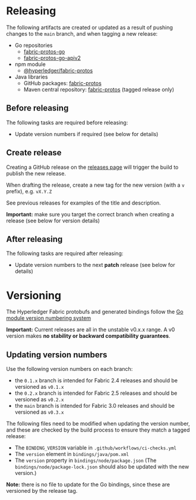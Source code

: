 # Releasing

The following artifacts are created or updated as a result of pushing changes to the `main` branch, and when tagging a new release:

- Go repositories
    - [fabric-protos-go](https://github.com/hyperledger/fabric-protos-go)
    - [fabric-protos-go-apiv2](https://github.com/hyperledger/fabric-protos-go-apiv2)
- npm module
    - [@hyperledger/fabric-protos](https://www.npmjs.com/package/@hyperledger/fabric-protos)
- Java libraries
    - GitHub packages: [fabric-protos](https://github.com/hyperledger/fabric-protos/packages/1412970)
    - Maven central repository: [fabric-protos](https://search.maven.org/artifact/org.hyperledger.fabric/fabric-protos) (tagged release only)

## Before releasing

The following tasks are required before releasing:

- Update version numbers if required (see below for details)

## Create release

Creating a GitHub release on the [releases page](https://github.com/hyperledger/fabric-protos/releases) will trigger the build to publish the new release.

When drafting the release, create a new tag for the new version (with a `v` prefix), e.g. `vX.Y.Z`

See previous releases for examples of the title and description.

**Important:** make sure you target the correct branch when creating a release (see below for version details)

## After releasing

The following tasks are required after releasing:

- Update version numbers to the next **patch** release (see below for details)

# Versioning

The Hyperledger Fabric protobufs and generated bindings follow the [Go module version numbering system](https://go.dev/doc/modules/version-numbers)

**Important:** Current releases are all in the unstable v0.x.x range. A v0 version makes **no stability or backward compatibility guarantees**.

## Updating version numbers

Use the following version numbers on each branch:

- the `0.1.x` branch is intended for Fabric 2.4 releases and should be versioned as `v0.1.x`
- the `0.2.x` branch is intended for Fabric 2.5 releases and should be versioned as `v0.2.x`
- the `main` branch is intended for Fabric 3.0 releases and should be versioned as `v0.3.x`

The following files need to be modified when updating the version number, and these are checked by the build process to ensure they match a tagged release:

- The `BINDING_VERSION` variable in `.github/workflows/ci-checks.yml`
- The `version` element in `bindings/java/pom.xml`
- The `version` property in `bindings/node/package.json`
  (The `bindings/node/package-lock.json` should also be updated with the new version.)

**Note:** there is no file to update for the Go bindings, since these are versioned by the release tag.
